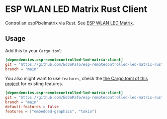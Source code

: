 # ESP WLAN LED Matrix Rust Client

Control an espPixelmatrix via Rust.
See [ESP WLAN LED Matrix](https://github.com/EdJoPaTo/esp-remotecontrolled-led-matrix).

## Usage

Add this to your `Cargo.toml`:

```toml
[dependencies.esp-remotecontrolled-led-matrix-client]
git = "https://github.com/EdJoPaTo/esp-remotecontrolled-led-matrix-rust-client"
branch = "main"
```

You also might want to use `features`, check the [the Cargo.toml of this project](https://github.com/EdJoPaTo/esp-remotecontrolled-led-matrix-rust-client/blob/main/Cargo.toml) for existing features.

```toml
[dependencies.esp-remotecontrolled-led-matrix-client]
git = "https://github.com/EdJoPaTo/esp-remotecontrolled-led-matrix-rust-client"
branch = "main"
default-features = false
features = ["embedded-graphics", "tokio"]
```
